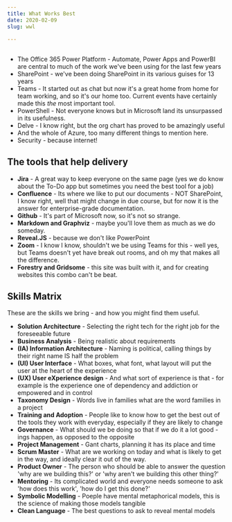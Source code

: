 ```yaml
---
title: What Works Best
date: 2020-02-09
slug: wwl

---
```

## 

* The Office 365 Power Platform - Automate, Power Apps and PowerBI are central to much of the work we've been using for the last few years
* SharePoint - we've been doing SharePoint in its various guises for 13 years
* Teams - It started out as chat but now it's a great home from home for team working, and so it's our home too. Current events have certainly made this _the_ most important tool.
* PowerShell - Not everyone knows but in Microsoft land its unsurpassed in its usefulness.
* Delve - I know right, but the org chart has proved to be amazingly useful
* And the whole of Azure, too many different things to mention here.
* Security - because internet!

## The tools that help delivery

* **Jira** - A great way to keep everyone on the same page (yes we do know about the To-Do app but sometimes you need the best tool for a job)
* **Confluence** - Its where we like to put our documents - NOT SharePoint, I know right, well that might change in due course, but for now it is the answer for enterprise-grade documentation.
* **Github** - It's part of Microsoft now, so it's not so strange.
* **Markdown and Graphviz** - maybe you'll love them as much as we do someday.
* **Reveal.JS** - because we don't like PowerPoint
* **Zoom** -  I know I know, shouldn't we be using Teams for this - well yes, but Teams doesn't yet have break out rooms, and oh my that makes all the difference.
* **Forestry and Gridsome** - this site was built with it, and for creating websites this combo can't be beat.

## Skills Matrix

These are the skills we bring - and how you might find them useful.

* **Solution Architecture** -  Selecting the right tech for the right job for the foreseeable future
* **Business Analysis** - Being realistic about requirements
* **(IA) Information Architecture**  - Naming is political, calling things by their right name IS half the problem
* **(UI) User Interface** - What boxes, what font, what layout will put the user at the heart of the experience
* **(UX) User eXperience design** - And what sort of experience is that - for example is the experience one of dependency and addiction or empowered and in control
* **Taxonomy Design** - Words live in families what are the word families in a project
* **Training and Adoption** - People like to know how to get the best out of the tools they work with everyday, especially if they are likely to change
* **Governance** - What should we be doing so that if we do it a lot good - ings happen, as opposed to the opposite
* **Project Management** -  Gant charts, planning it has its place and time
* **Scrum Master**  - What are we working on today and what is likely to get in the way, and ideally clear it out of the way.
* **Product Owner** - The person who should be able to answer the question 'why are we building this?' or 'why aren't we building this other thing?'
* **Mentoring** - Its complicated world and everyone needs someone to ask 'how does this work', 'how do I get this done?'
* **Symbolic Modelling** - Poeple have mental metaphorical models, this is the science of making those models tangible
* **Clean Language** - The best questions to ask to reveal mental models